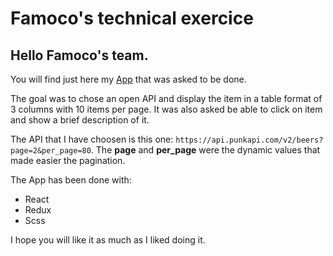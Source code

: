 # Famoco's technical exercice

## Hello Famoco's team.

You will find just here my [App](https://simonaertsbecode.github.io/Famoco/) that was asked to be done.

The goal was to chose an open API and display the item in a table format of 3 columns with 10 items per page. It was also asked be able to click on item and show a brief description of it.

The API that I have choosen is this one: `https://api.punkapi.com/v2/beers?page=2&per_page=80`.
The **page** and **per_page** were the dynamic values that made easier the pagination.

The App has been done with:

-  React
-  Redux
-  Scss

I hope you will like it as much as I liked doing it.
